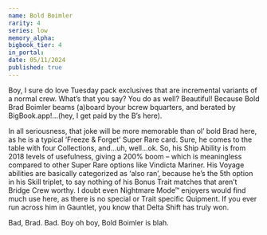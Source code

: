 ```yaml
---
name: Bold Boimler
rarity: 4
series: low
memory_alpha:
bigbook_tier: 4
in_portal:
date: 05/11/2024
published: true
---
```


Boy, I sure do love Tuesday pack exclusives that are incremental variants of a normal crew. What’s that you say? You do as well? Beautiful! Because Bold Brad Boimler beams (a)board byour bcrew bquarters, and berated by BigBook.app!...(hey, I get paid by the B’s here).

In all seriousness, that joke will be more memorable than ol’ bold Brad here, as he is a typical ‘Freeze & Forget’ Super Rare card. Sure, he comes to the table with four Collections, and…uh, well…ok. So, his Ship Ability is from 2018 levels of usefulness, giving a 200% boom – which is meaningless compared to other Super Rare options like Vindicta Mariner. His Voyage abilities are basically categorized as ‘also ran’, because he’s the 5th option in his Skill triplet, to say nothing of his Bonus Trait matches that aren’t Bridge Crew worthy. I doubt even Nightmare Mode™ enjoyers would find much use here, as there is no special or Trait specific Quipment. If you ever run across him in Gauntlet, you know that Delta Shift has truly won.

Bad, Brad. Bad. Boy oh boy, Bold Boimler is blah.
